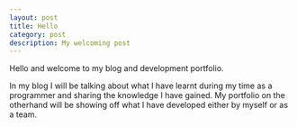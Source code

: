 ```yaml
---
layout: post
title: Hello
category: post
description: My welcoming post
---
```


Hello and welcome to my blog and development portfolio.

In my blog I will be talking about what I have learnt during my time as a programmer and sharing the knowledge I have gained. My portfolio on the otherhand will be showing off what I have developed either by myself or as a team.
